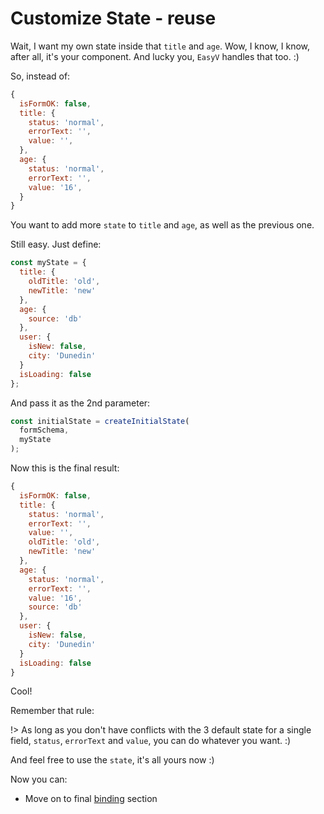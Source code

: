 # Customize State - reuse

Wait, I want my own state inside that `title` and `age`.
Wow, I know, I know, after all, it's your component. And lucky you, `EasyV` handles that too. :)

So, instead of:

```javascript
{
  isFormOK: false,
  title: {
    status: 'normal',
    errorText: '',
    value: '',
  },
  age: {
    status: 'normal',
    errorText: '',
    value: '16',
  }
}
```

You want to add more `state` to `title` and `age`, as well as the previous one.

Still easy. Just define:

```javascript
const myState = {
  title: {
    oldTitle: 'old',
    newTitle: 'new'
  },
  age: {
    source: 'db'
  },
  user: {
    isNew: false,
    city: 'Dunedin'
  }
  isLoading: false
};
```

And pass it as the 2nd parameter:

```javascript
const initialState = createInitialState(
  formSchema,
  myState
);
```

Now this is the final result:

```javascript
{
  isFormOK: false,
  title: {
    status: 'normal',
    errorText: '',
    value: '',
    oldTitle: 'old',
    newTitle: 'new'
  },
  age: {
    status: 'normal',
    errorText: '',
    value: '16',
    source: 'db'
  },
  user: {
    isNew: false,
    city: 'Dunedin'
  }
  isLoading: false
}
```

Cool!

Remember that rule:

!> As long as you don't have conflicts with the 3 default state for a single field, `status`, `errorText` and `value`, you can do whatever you want. :)

And feel free to use the `state`, it's all yours now :)

Now you can:

- Move on to final [binding](/binding) section
